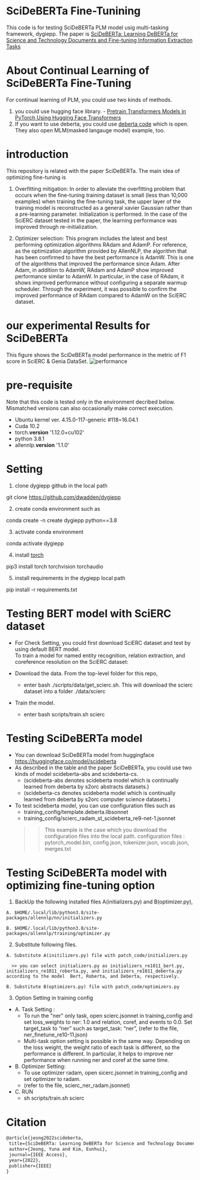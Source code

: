 
# SciDeBERTa Fine-Tunining
This code is for testing SciDeBERTa PLM model usig multi-tasking framework, dygiepp.
The paper is <a href="https://ieeexplore.ieee.org/stamp/stamp.jsp?arnumber=9791256">SciDeBERTa:  Learning DeBERTa for Science and Technology Documents and Fine-tuning Information Extraction Tasks</a>

# About Continual Learning of SciDeBERTa Fine-Tuning
For continual learning of PLM, you could use two kinds of methods.
1. you could use hugging face library. - <a href="https://www.topbots.com/pretrain-transformers-models-in-pytorch/">Pretrain Transformers Models in PyTorch Using Hugging Face Transformers</a>
2. If you want to use deberta, you could use <a href="https://github.com/microsoft/DeBERTa">deberta code</a> which is open. They also open MLM(masked langauge model) example, too.

# introduction
This repository is related with the paper SciDeBERTa.
The main idea of optimizing fine-tuning is

 1. Overfitting mitigation: In order to alleviate the overfitting problem that occurs when the fine-tuning training dataset is small (less than 10,000 examples) when training the fine-tuning task, the upper layer of the training model is reconstructed as a general xavier Gaussian rather than a pre-learning parameter. Initialization is performed. In the case of the SciERC dataset tested in the paper, the learning performance was improved through re-initialization.


 2. Optimizer selection: This program includes the latest and best performing optimization algorithms RAdam and AdamP. For reference, as the optimization algorithm provided by AllenNLP, the algorithm that has been confirmed to have the best performance is AdamW. This is one of the algorithms that improved the performance since Adam. After Adam, in addition to AdamW, RAdam and AdamP show improved performance similar to AdamW. In particular, in the case of RAdam, it shows improved performance without configuring a separate warmup scheduler. Through the experiment, it was possible to confirm the improved performance of RAdam compared to AdamW on the SciERC dataset.
 
# our experimental Results for SciDeBERTa
This figure shows the SciDeBERTa model performance in the metric of F1 score in SciERC & Genia DataSet.
![performance](https://github.com/Eunhui-Kim/SciDeBERTa-Fine-Tunining/blob/main/Test%20Performance%20of%20SciDeBERTa.png)

 
# pre-requisite
Note that this code is tested only in the environment decribed below. Mismatched versions can also occasionally make correct execution.
 - Ubuntu kernel ver. 4.15.0-117-generic #118~16.04.1
 - Cuda 10.2
 - torch.__version__ '1.12.0+cu102'
 - python 3.8.1
 - allennlp.__version__ '1.1.0'
 
# Setting
 1) clone dygiepp github in the local path
 
   git clone https://github.com/dwadden/dygiepp
   
 2) create conda environment such as 

   conda create -n create dygiepp python==3.8
   
 3) activate conda environment 
 
   conda activate dygiepp
   
 4) install <a href="https://pytorch.org/get-started/locally/">torch</a> 
 
   pip3 install torch torchvision torchaudio
   
 5) install requirements in the dygiepp local path 

   pip install -r requirements.txt
   
# Testing BERT model with SciERC dataset 
  -  For Check Setting, you could first download SciERC dataset and test by using default BERT model.  
   To train a model for named entity recognition, relation extraction, and coreference resolution on the SciERC dataset:

  -  Download the data. From the top-level folder for this repo, 
     - enter bash ./scripts/data/get_scierc.sh. 
   This will download the scierc dataset into a folder ./data/scierc
  - Train the model. 
     - enter bash scripts/train.sh scierc

# Testing SciDeBERTa model 
  - You can download SciDeBERTa model from huggingface https://huggingface.co/model/scideberta
  - As described in the table and the paper SciDeBERTa, you could use two kinds of model scideberta-abs and scideberta-cs.
    - (scideberta-abs denotes scideberta model which is continually learned from deberta by s2orc abstracts datasets.)
    - (scideberta-cs denotes scideberta model which is continually learned from deberta by s2orc computer science datasets.)
  - To test scideberta model, you can use configuration files such as
    - training_config/template.deberta.libsonnet
    - training_config/scierc_radam_st_scideberta_re9-net-1.jsonnet
    >> This example is the case which you download the configuration files into the local path.
    >> configuration files : pytorch_model.bin, config.json, tokenizer.json, vocab.json, merges.txt
    
# Testing SciDeBERTa model with optimizing fine-tuning option
  1) BackUp the following installed files A(initializers.py) and B(optimizer.py), 
  
    A. $HOME/.local/lib/python3.8/site-packages/allennlp/nn/initializers.py 
    
    B. $HOME/.local/lib/python3.8/site-packages/allennlp/training/optimizer.py
    
  2) Substitute following files.
  
    A. Substitute A(initilizers.py) file with patch_code/initializers.py 
    
      >> you can select initializers.py as initializers_re1011_bert.py, initializers_re1011_roberta.py, and initializers_re1011_deberta.py according to the model  Bert, Roberta, and Deberta, respectively. 
         
    B. Substitute B(optimizers.py) file with patch_code/optimizers.py
    
  3) Option Setting in training config
 -  A. Task Setting : 
    -  To run the "ner" only task, open scierc.jsonnet in training_config 
       and set loss_weights to ner: 1.0 and relation, coref, and events to 0.0.
       Set target_task to “ner” such as target_task: “ner”, (refer to the file, ner_finetune_re10-11.json)
    -  Multi-task option setting is possible in the same way. Depending on the loss weight, the weight ratio of each task is different, 
       so the performance is different. In particular, it helps to improve ner performance when running ner and coref at the same time.
 -  B. Optimizer Setting: 
    -  To use optimizer radam, open sicerc.jsonnet in training_config and set optimizer to radam.
    -  (refer to the file,  scierc_ner_radam.jsonnet)
 -  C. RUN
    -  sh scripts/train.sh scierc    
 
 
 # Citation
 ``` latex
 @article{jeong2022scideberta,
  title={SciDeBERTa: Learning DeBERTa for Science and Technology Documents and Fine-tuning Information Extraction Tasks},
  author={Jeong, Yuna and Kim, Eunhui},
  journal={IEEE Access},
  year={2022},
  publisher={IEEE}
}
```   
